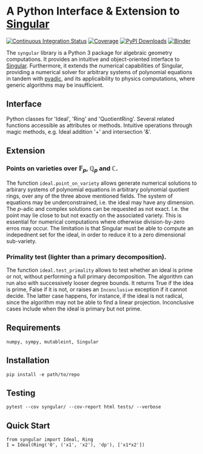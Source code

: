 # A Python Interface \& Extension to [Singular](https://www.singular.uni-kl.de/)

[![Continuous Integration Status](https://github.com/GDeLaurentis/syngular/actions/workflows/continuous_integration.yml/badge.svg)](https://github.com/GDeLaurentis/syngular/actions)
[![Coverage](https://img.shields.io/badge/Coverage-87%25-greenyellow?labelColor=2a2f35)](https://github.com/GDeLaurentis/syngular/actions)
[![PyPI Downloads](https://img.shields.io/pypi/dm/syngular.svg?label=PyPI%20downloads)](https://pypi.org/project/syngular/)
[![Binder](https://mybinder.org/badge_logo.svg)](https://mybinder.org/v2/gh/GDeLaurentis/syngular/HEAD)

The `syngular` library is a Python 3 package for algebraic geometry computations. It provides an intuitive and object-oriented interface to [Singular](https://www.singular.uni-kl.de/). Furthermore, it extends the numerical capabilities of Singular, providing a numerical solver for arbitrary systems of polynomial equations in tandem with [pyadic](https://github.com/GDeLaurentis/pyadic), and its applicaibility to physics computations, where generic algorithms may be insufficient.

## Interface

Python classes for 'Ideal', 'Ring' and 'QuotientRing'. Several related functions accessible as attributes or methods. Intuitive operations through magic methods, e.g. Ideal addition '+' and intersection '&'.

## Extension

### Points on varieties over $\mathbb{F}_p$, $\mathbb{Q}_p$ and $\mathbb{C}$.

The function `ideal.point_on_variety` allows generate numerical solutions to arbirary systems of polynomial equations in arbitrary polynomial quotient rings, over any of the three above mentioned fields. The system of equations may be underconstrained, i.e. the ideal may have any dimension. The $p$-adic and complex solutions can be requested as not exact. I.e. the point may lie close to but not exactly on the associated variety. This is essential for numerical computations where otherwise division-by-zero erros may occur. The limitation is that Singular must be able to compute an indepednent set for the ideal, in order to reduce it to a zero dimensional sub-variety.

### Primality test (lighter than a primary decomposition).

The function `ideal.test_primality` allows to test whether an ideal is prime or not, without performing a full primary decomposition. The algorithm can run also with successively looser degree bounds. It returns True if the idea is prime, False if it is not, or raises an `Inconclusive` exception if it cannot decide. The latter case happens, for instance, if the ideal is not radical, since the algorithm may not be able to find a linear projection. Inconclusive cases include when the ideal is primary but not prime.


## Requirements
```
numpy, sympy, mutableint, Singular
```


## Installation
```
pip install -e path/to/repo
```

## Testing

```
pytest --cov syngular/ --cov-report html tests/ --verbose
```

## Quick Start

```
from syngular import Ideal, Ring
I = Ideal(Ring('0', ('x1', 'x2'), 'dp'), ['x1*x2'])
```
